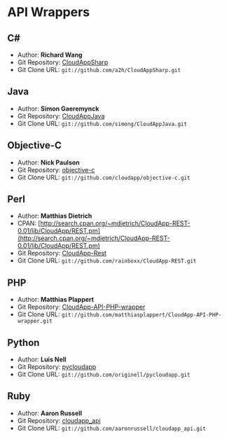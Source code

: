 # API Wrappers

## C#

- Author: **Richard Wang**
- Git Repository: [CloudAppSharp](https://github.com/a2h/CloudAppSharp)
- Git Clone URL: `git://github.com/a2h/CloudAppSharp.git`

## Java

- Author: **Simon Gaeremynck**
- Git Repository: [CloudAppJava](https://github.com/simong/CloudAppJava)
- Git Clone URL: `git://github.com/simong/CloudAppJava.git`

## Objective-C

- Author: **Nick Paulson**
- Git Repository: [objective-c](https://github.com/cloudapp/objective-c)
- Git Clone URL: `git://github.com/cloudapp/objective-c.git`

## Perl

- Author: **Matthias Dietrich**
- CPAN: [http://search.cpan.org/~mdietrich/CloudApp-REST-0.01/lib/CloudApp/REST.pm](http://search.cpan.org/~mdietrich/CloudApp-REST-0.01/lib/CloudApp/REST.pm)
- Git Repository: [CloudApp-Rest](https://github.com/rainboxx/CloudApp-REST)
- Git Clone URL: `git://github.com/rainboxx/CloudApp-REST.git`

## PHP

- Author: **Matthias Plappert**
- Git Repository: [CloudApp-API-PHP-wrapper](https://github.com/matthiasplappert/CloudApp-API-PHP-wrapper)
- Git Clone URL: `git://github.com/matthiasplappert/CloudApp-API-PHP-wrapper.git`

## Python

- Author: **Luis Nell**
- Git Repository: [pycloudapp](https://github.com/originell/pycloudapp)
- Git Clone URL: `git://github.com/originell/pycloudapp.git`

## Ruby

- Author: **Aaron Russell**
- Git Repository: [cloudapp_api](https://github.com/aaronrussell/cloudapp_api)
- Git Clone URL: `git://github.com/aaronrussell/cloudapp_api.git`